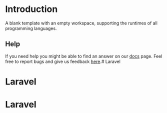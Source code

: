 # Introduction
A blank template with an empty workspace, supporting the runtimes of all programming languages.


## Help

If you need help you might be able to find an answer on our [docs](https://docs.marscode.com/) page. Feel free to report bugs and give us feedback [here](https://discord.gg/qtVMXEDbRw).# Laravel
# Laravel
# Laravel
